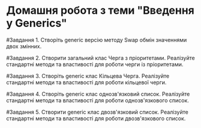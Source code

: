 # Домашня робота з теми "Введення у Generics"

#Завдання 1.
Створіть generic версію методу Swap обмін значеннями двох змінних.

#Завдання 2.
Створити загальний клас Черга з пріоритетами. Реалізуйте стандартні методи та властивості для роботи черги із пріоритетами.

#Завдання 3.
Створіть generic клас Кільцева Черга. Реалізуйте
стандартні методи та властивості для роботи кільцевої
черги.

#Завдання 4.
Створіть generic клас однозв'язковий список. Реалізуйте
стандартні методи та властивості для роботи однозв'язкового
список.

#Завдання 5.
Створити generic клас двозв'язковий список. Реалізуйте
стандартні методи та властивості для роботи двозв'язкового
список.
